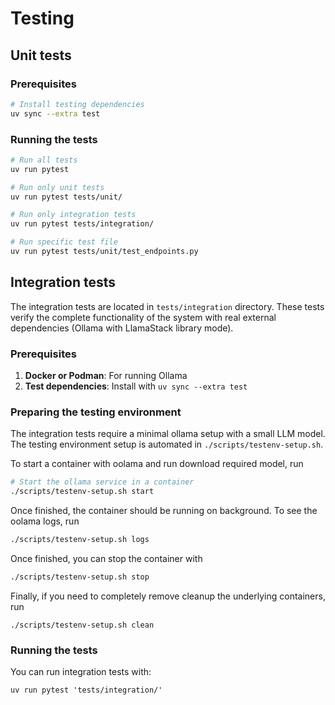# Testing

## Unit tests

### Prerequisites

```bash
# Install testing dependencies
uv sync --extra test
```

### Running the tests

```bash
# Run all tests
uv run pytest

# Run only unit tests
uv run pytest tests/unit/

# Run only integration tests
uv run pytest tests/integration/

# Run specific test file
uv run pytest tests/unit/test_endpoints.py
```


## Integration tests

The integration tests are located in `tests/integration` directory. These tests
verify the complete functionality of the system with real external dependencies
(Ollama with LlamaStack library mode).

### Prerequisites

1. **Docker or Podman**: For running Ollama
2. **Test dependencies**: Install with `uv sync --extra test`

### Preparing the testing environment

The integration tests require a minimal ollama setup with a small LLM model.
The testing environment setup is automated in `./scripts/testenv-setup.sh`.

To start a container with oolama and run download required model, run

```bash
# Start the ollama service in a container
./scripts/testenv-setup.sh start
```

Once finished, the container should be running on background. To see the
oolama logs, run

```bash
./scripts/testenv-setup.sh logs
```

Once finished, you can stop the container with

```bash
./scripts/testenv-setup.sh stop
```

Finally, if you need to completely remove cleanup the underlying containers, run

```
./scripts/testenv-setup.sh clean
```

### Running the tests

You can run integration tests with:

```
uv run pytest 'tests/integration/'
```
